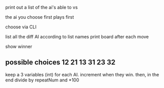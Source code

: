 print out a list of the ai's able to vs

the ai you choose first plays first

choose via CLI

list all the diff AI according to list names
print board after each move

show winner

possible choices
12 21 13 31 23 32 
-------------------------------------------
keep a 3 variables (int) for each AI. increment when they win.
then, in the end divide by repeatNum and *100 
